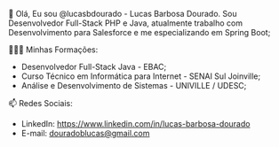 👋 Olá, Eu sou @lucasbdourado - Lucas Barbosa Dourado. Sou Desenvolvedor Full-Stack PHP e Java, atualmente trabalho com Desenvolvimento para Salesforce e me especializando em Spring Boot;

👨🏿‍🎓 Minhas Formações: 

- Desenvolvedor Full-Stack Java - EBAC;
- Curso Técnico em Informática para Internet - SENAI Sul Joinville;
- Análise e Desenvolvimento de Sistemas - UNIVILLE / UDESC;

📫 Redes Sociais: 
- LinkedIn: https://www.linkedin.com/in/lucas-barbosa-dourado 
- E-mail: douradoblucas@gmail.com

<!---
lucasbdourado/lucasbdourado is a ✨ special ✨ repository because its `README.md` (this file) appears on your GitHub profile.
You can click the Preview link to take a look at your changes.
--->
